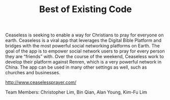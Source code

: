 ﻿---
title: Best of Existing Code
intro: Ceaseless
---
Ceaseless is seeking to enable a way for Christians to pray for everyone on earth. Ceaseless is a viral app that leverages the Digital Bible Platform and bridges with the most powerful social networking platforms on Earth. The goal of the app is to empower social network users to pray for every person they are “friends” with. Over the course of the weekend, Ceaseless work to develop their platform against Renren, which is a very powerful network in China. The app can be used in many other settings as well, such as churches and businesses.

http://www.ceaselessprayer.com/

Team Members: Christopher Lim, Bin Qian, Alan Young, Kim-Fu Lim


